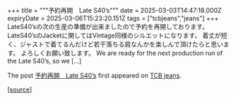 +++
title = """予約再開　Late S40’s"""
date = 2025-03-03T14:47:18.000Z
expiryDate = 2025-03-06T15:23:20.151Z
tags = ["tcbjeans","jeans"]
+++
LateS40’sの次の生産の準備が出来ましたので予約を再開しております。 LateS40’sのJacketに関してはVintage同様のシルエットになります。 着丈が短く、ジャストで着てるんだけど若干落ちる肩なんかを楽しんで頂けたらと思います。 よろしくお願い致します。 We are ready for the next production run of the Late S40’s, so we \[…\]

The post [予約再開　Late S40’s](http://tcbjeans.com/2025/03/03/51474) first appeared on [TCB jeans](http://tcbjeans.com).

[[source]](http://tcbjeans.com/2025/03/03/51474)

